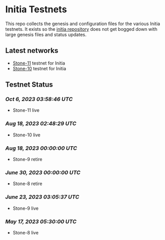 # Initia Testnets
<!-- ![banner](./initia-networks.png) -->

This repo collects the genesis and configuration files for the various Initia testnets.
It exists so the [initia repository](https://github.com/initia-labs/initia) does not get bogged down with large genesis files and status updates.

## Latest networks

* [Stone-11](./stone-11) testnet for Initia
* [Stone-10](./stone-10) testnet for Initia

## Testnet Status

### *Oct 6, 2023 03:58:46 UTC*

* Stone-11 live

### *Aug 18, 2023 02:48:29 UTC*

* Stone-10 live

### *Aug 18, 2023 00:00:00 UTC*

* Stone-9 retire

### *June 30, 2023 00:00:00 UTC*

* Stone-8 retire

### *June 23, 2023 03:05:37 UTC*

* Stone-9 live

### *May 17, 2023 05:30:00 UTC*

* Stone-8 live
